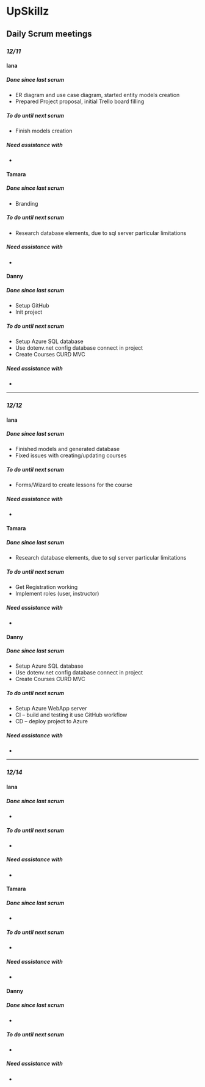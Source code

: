 # UpSkillz

## Daily Scrum meetings

### _12/11_

#### Iana

##### Done since last scrum
- ER diagram and use case diagram, started entity models creation
- Prepared Project proposal, initial Trello board filling
##### To do until next scrum
- Finish models creation
##### Need assistance with

-

#### Tamara

##### Done since last scrum
- Branding
##### To do until next scrum
- Research database elements, due to sql server particular limitations

##### Need assistance with

-

#### Danny

##### Done since last scrum
- Setup GitHub
- Init project

##### To do until next scrum
- Setup Azure SQL database
- Use dotenv.net config database connect in project
- Create Courses CURD MVC

##### Need assistance with

-

---

### _12/12_

#### Iana

##### Done since last scrum
- Finished models and generated database
- Fixed issues with creating/updating courses
##### To do until next scrum
- Forms/Wizard to create lessons for the course
##### Need assistance with
-

#### Tamara

##### Done since last scrum
- Research database elements, due to sql server particular limitations
##### To do until next scrum
-  Get Registration working
- Implement roles (user, instructor)

##### Need assistance with

-

#### Danny

##### Done since last scrum
- Setup Azure SQL database
- Use dotenv.net config database connect in project
- Create Courses CURD MVC

##### To do until next scrum
- Setup Azure WebApp server
- CI – build and testing it use GitHub workflow
- CD – deploy project to Azure

##### Need assistance with

-

---

### _12/14_

#### Iana

##### Done since last scrum
- 
##### To do until next scrum
- 
##### Need assistance with
-

#### Tamara

##### Done since last scrum
- 
##### To do until next scrum
- 
##### Need assistance with
-

#### Danny

##### Done since last scrum
- 
##### To do until next scrum
- 
##### Need assistance with
-




